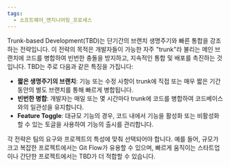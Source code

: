 ```yaml
---
tags:
  - 소프트웨어_엔지니어링_프로세스
---
```

Trunk-based Development(TBD)는 단기간의 브랜치 생명주기와 빠른 통합을 강조하는 전략입니다. 이 전략의 목적은 개발자들이 가능한 자주 "trunk"라 불리는 메인 브랜치에 코드를 병합하여 빈번한 충돌을 방지하고, 지속적인 통합 및 배포를 촉진하는 것입니다. TBD는 주로 다음과 같은 특징을 가집니다:

- **짧은 생명주기의 브랜치**: 기능 또는 수정 사항이 trunk에 직접 또는 매우 짧은 기간 동안의 별도 브랜치를 통해 빠르게 병합됩니다.
- **빈번한 병합**: 개발자는 매일 또는 몇 시간마다 trunk에 코드를 병합하여 코드베이스와의 일관성을 유지합니다.
- **Feature Toggle**: 대규모 기능의 경우, 코드 내에서 기능을 활성화 또는 비활성화할 수 있는 토글을 사용하여 기능의 출시를 관리합니다.

각 전략은 팀의 요구와 프로젝트의 특성에 맞춰 선택되어야 합니다. 예를 들어, 규모가 크고 복잡한 프로젝트에서는 Git Flow가 유용할 수 있으며, 빠르게 움직이는 스타트업이나 간단한 프로젝트에서는 TBD가 더 적합할 수 있습니다.